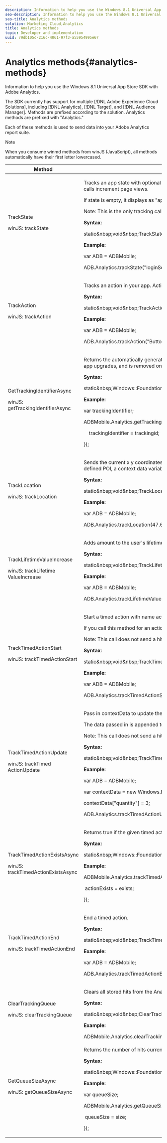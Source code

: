 ```yaml
---
description: Information to help you use the Windows 8.1 Universal App Store SDK with Adobe Analytics.
seo-description: Information to help you use the Windows 8.1 Universal App Store SDK with Adobe Analytics.
seo-title: Analytics methods
solution: Marketing Cloud,Analytics
title: Analytics methods
topic: Developer and implementation
uuid: 79db105c-216c-4061-97f3-a55954995e67
---
```


# Analytics methods{#analytics-methods}

Information to help you use the Windows 8.1 Universal App Store SDK with Adobe Analytics.

The SDK currently has support for multiple [!DNL Adobe Experience Cloud Solutions], including [!DNL Analytics], [!DNL Target], and [!DNL Audience Manager]. Methods are prefixed according to the solution. Analytics methods are prefixed with "Analytics."

Each of these methods is used to send data into your Adobe Analytics report suite.

>[!NOTE]
>
>When you consume winmd methods from winJS (JavaScript), all methods automatically have their first letter lowercased.

<table id="table_164CA94BE9BD44E59F60389A6D148DF0"> 
 <thead> 
  <tr> 
   <th colname="col1" class="entry"> Method </th> 
   <th colname="col2" class="entry"> Description </th> 
  </tr> 
 </thead>
 <tbody> 
  <tr> 
   <td colname="col1"> TrackState <p>winJS: trackState </p> </td> 
   <td colname="col2"> <p>Tracks an app state with optional context data. States are the views that are available in your app, such as "home dashboard", "app settings", "cart", and so on. These states are similar to pages on a website, and <span class="codeph"> TrackState </span> calls increment page views. </p> <p>If <span class="codeph"> state </span> is empty, it displays as "app name app version (build)" in reports. If you see this value in reports, make sure you are setting <span class="codeph"> state </span> in each <span class="codeph"> TrackState </span> call. </p> <p>Note:  This is the only tracking call that increments page views. </p> <p> <b>Syntax:</b> </p> 
    <codeblock class="syntax csharp">
      static&amp;nbsp;void&amp;nbsp;TrackState(Platform::String&amp;nbsp;^state,&amp;nbsp;Windows::Foundation::Collections::IMap&lt;Platform::String^,&amp;nbsp;Platform::Object^&gt;&amp;nbsp;^contextData); 
    </codeblock> <p> <b>Example:</b> </p> 
    <codeblock class="syntax javascript">
      var&nbsp;ADB&nbsp;=&nbsp;ADBMobile; 
     
ADB.Analytics.trackState("loginScreen",&nbsp;null); 
    </codeblock> </td> 
  </tr> 
  <tr> 
   <td colname="col1"> TrackAction <p>winJS: trackAction </p> </td> 
   <td colname="col2"> <p>Tracks an action in your app. Actions are the things that happen in your app that you want to measure, such as "logons", "banner taps", "feed subscriptions", and other metrics. </p> <p> <b>Syntax:</b> </p> 
    <codeblock class="syntax csharp">
      static&amp;nbsp;void&amp;nbsp;TrackAction(Platform::String&amp;nbsp;^action,&amp;nbsp;Windows::Foundation::Collections::IMap&lt;Platform::String^,&amp;nbsp;Platform::Object^&gt;&amp;nbsp;^contextData);&amp;nbsp;&amp;nbsp;&amp;nbsp; 
    </codeblock> <p> <b>Example:</b> </p> 
    <codeblock class="syntax javascript">
      var&nbsp;ADB&nbsp;=&nbsp;ADBMobile; 
     
ADB.Analytics.trackAction("Button&nbsp;Click",&nbsp;null); 
    </codeblock> </td> 
  </tr> 
  <tr> 
   <td colname="col1"> GetTrackingIdentifierAsync <p>winJS: getTrackingIdentifierAsync </p> </td> 
   <td colname="col2"> <p>Returns the automatically generated visitor identifier for Analytics. This is an app-specific unique visitor id that is generated on initial launch and then stored and used from that point forward. This ID is preserved between app upgrades, and is removed on uninstall. </p> <p> <b>Syntax:</b> </p> 
    <codeblock class="syntax csharp">
      static&amp;nbsp;Windows::Foundation::IAsyncOperation&lt;Platform::String^&gt;&amp;nbsp;^GetTrackingIdentifierAsync(); 
    </codeblock> <p> <b>Example:</b> </p> 
    <codeblock class="syntax javascript">
      var&nbsp;trackingIdentifier; 
     
ADBMobile.Analytics.getTrackingIdentifierAsync().then(function&nbsp;(trackingid)&nbsp;{ 
     
&nbsp;&nbsp;&nbsp;&nbsp;trackingIdentifier&nbsp;=&nbsp;trackingid; 
     
}); 
    </codeblock> </td> 
  </tr> 
  <tr> 
   <td colname="col1"> TrackLocation <p>winJS: trackLocation </p> </td> 
   <td colname="col2"> <p>Sends the current x y coordinates. Also uses points of interest defined in the <span class="codeph"> ADBMobileConfig.json </span> file to determine if the location provided as a parameter is within any of your POI. If the current coordinates are within a defined POI, a context data variable is populated and sent with the <span class="codeph"> trackLocation </span> call. </p> <p> <b>Syntax:</b> </p> 
    <codeblock class="syntax csharp">
      static&amp;nbsp;void&amp;nbsp;TrackLocation(double&amp;nbsp;lat,&amp;nbsp;double&amp;nbsp;lon,&amp;nbsp;double&amp;nbsp;accuracy,&amp;nbsp;Windows::Foundation::Collections::IMap&lt;Platform::String^,&amp;nbsp;Platform::Object^&gt;&amp;nbsp;^contextData); 
    </codeblock> <p> <b>Example:</b> </p> 
    <codeblock class="syntax javascript">
      var&nbsp;ADB&nbsp;=&nbsp;ADBMobile; 
     
ADB.Analytics.trackLocation(47.60621,&nbsp;-122.33207,&nbsp;null); 
    </codeblock> </td> 
  </tr> 
  <tr> 
   <td colname="col1"> TrackLifetime​ValueIncrease <p>winJS: trackLifetime​ValueIncrease </p> </td> 
   <td colname="col2"> <p> Adds <span class="codeph"> amount </span> to the user's lifetime value. </p> <p> <b>Syntax:</b> </p> 
    <codeblock class="syntax csharp">
      static&amp;nbsp;void&amp;nbsp;TrackLifetimeValueIncrease(float&amp;nbsp;amount,&amp;nbsp;Windows::Foundation::Collections::IMap&lt;Platform::String^,&amp;nbsp;Platform::Object^&gt;&amp;nbsp;^contextData); 
    </codeblock> <p> <b>Example:</b> </p> 
    <codeblock class="syntax javascript">
      var&nbsp;ADB&nbsp;=&nbsp;ADBMobile; 
     
ADB.Analytics.trackLifetimeValueIncrease(10,&nbsp;null); 
    </codeblock> </td> 
  </tr> 
  <tr> 
   <td colname="col1"> TrackTimed​ActionStart <p>winJS: trackTimed​ActionStart </p> </td> 
   <td colname="col2"> <p>Start a timed action with name <span class="codeph"> action </span>. </p> <p> If you call this method for an action that has already started, the previous timed action is overwritten. </p> <p>Note:  This call does not send a hit. </p> <p> <b>Syntax:</b> </p> 
    <codeblock class="syntax csharp">
      static&amp;nbsp;void&amp;nbsp;TrackTimedActionStart(Platform::String&amp;nbsp;^action,&amp;nbsp;Windows::Foundation::Collections::IMap&lt;Platform::String^,&amp;nbsp;Platform::Object^&gt;&amp;nbsp;^contextData); 
    </codeblock> <p> <b>Example:</b> </p> 
    <codeblock class="syntax javascript">
      var&nbsp;ADB&nbsp;=&nbsp;ADBMobile; 
     
ADB.Analytics.trackTimedActionStart("cartToCheckout",&nbsp;null); 
    </codeblock> </td> 
  </tr> 
  <tr> 
   <td colname="col1"> TrackTimed​ActionUpdate <p>winJS: trackTimed​ActionUpdate </p> </td> 
   <td colname="col2"> <p> Pass in <span class="codeph"> contextData </span> to update the context data associated with the given <span class="codeph"> action </span>. </p> <p>The <span class="codeph"> data </span> passed in is appended to the existing data for the given action, and overwrites the data if the same key is already defined for <span class="codeph"> action </span> . </p> <p>Note:  This call does not send a hit. </p> <p> <b>Syntax:</b> </p> 
    <codeblock class="syntax csharp">
      static&amp;nbsp;void&amp;nbsp;TrackTimedActionUpdate(Platform::String&amp;nbsp;^action,&amp;nbsp;Windows::Foundation::Collections::IMap&lt;Platform::String^,&amp;nbsp;Platform::Object^&gt;&amp;nbsp;^contextData); 
    </codeblock> <p> <b>Example:</b> </p> 
    <codeblock class="syntax javascript">
      var&nbsp;ADB&nbsp;=&nbsp;ADBMobile; 
     
var&nbsp;contextData&nbsp;=&nbsp;new&nbsp;Windows.Foundation.Collections.PropertySet(); 
     
contextData["quantity"]&nbsp;=&nbsp;3; 
     
ADB.Analytics.trackTimedActionUpdate("cartToCheckout",&nbsp;contextData); 
    </codeblock> </td> 
  </tr> 
  <tr> 
   <td colname="col1"> TrackTimedActionExistsAsync <p>winJS: trackTimedActionExistsAsync </p> </td> 
   <td colname="col2"> <p>Returns true if the given timed action exists, and false if it does not. </p> <p> <b>Syntax:</b> </p> 
    <codeblock class="syntax csharp">
      static&amp;nbsp;Windows::Foundation::IAsyncOperation&lt;bool&gt;&amp;nbsp;^TrackTimedActionExistsAsync(Platform::String&amp;nbsp;^action); 
    </codeblock> <p> <b>Example:</b> </p> 
    <codeblock class="syntax javascript">
      ADBMobile.Analytics.trackTimedActionExistsAsync("signUp").then(function&nbsp;(exists)&nbsp;{ 
     
&nbsp;actionExists&nbsp;=&nbsp;exists; 
     
}); 
    </codeblock> </td> 
  </tr> 
  <tr> 
   <td colname="col1"> TrackTimed​ActionEnd <p>winJS: trackTimed​ActionEnd </p> </td> 
   <td colname="col2"> <p> End a timed action. </p> 
    <!--<p>If you provide <codeph>block</codeph>, you will have access to the final time values and be able to manipulate <codeph>data</codeph> prior to sending the final hit. </p> <note>If you provide <codeph>block</codeph>, you must return true to send a hit. Passing in <codeph>null</codeph> for <codeph>block</codeph> sends the final hit. </note>--> <p> <b>Syntax:</b> </p> 
    <codeblock class="syntax csharp">
      static&amp;nbsp;void&amp;nbsp;TrackTimedActionEnd(Platform::String&amp;nbsp;^action); 
    </codeblock> <p> <b>Example:</b> </p> 
    <codeblock class="syntax javascript">
      var&nbsp;ADB&nbsp;=&nbsp;ADBMobile; 
     
ADB.Analytics.trackTimedActionEnd("cartToCheckout"); 
    </codeblock> </td> 
  </tr> 
  <tr> 
   <td colname="col1"> ClearTrackingQueue <p>winJS: clearTrackingQueue </p> </td> 
   <td colname="col2"> <p>Clears all stored hits from the Analytics tracking queue. </p> <p> <b>Syntax:</b> </p> 
    <codeblock class="syntax csharp">
      static&amp;nbsp;void&amp;nbsp;ClearTrackingQueue(); 
    </codeblock> <p> <b>Example:</b> </p> 
    <codeblock class="syntax javascript">
      ADBMobile.Analytics.clearTrackingQueue(); 
    </codeblock> </td> 
  </tr> 
  <tr> 
   <td colname="col1"> GetQueueSizeAsync <p>winJS: getQueueSizeAsync </p> </td> 
   <td colname="col2"> <p>Returns the number of hits currently stored in the Analytics queue. </p> <p> <b>Syntax:</b> </p> 
    <codeblock class="syntax csharp">
      static&amp;nbsp;Windows::Foundation::IAsyncOperation&lt;int&gt;&amp;nbsp;^GetQueueSizeAsync(); 
    </codeblock> <p> <b>Example:</b> </p> 
    <codeblock class="syntax javascript">
      var&nbsp;queueSize; 
     
ADBMobile.Analytics.getQueueSizeAsync().then(function&nbsp;(size)&nbsp;{ 
     
&nbsp;queueSize&nbsp;=&nbsp;size; 
     
}); 
    </codeblock> </td> 
  </tr> 
 </tbody> 
</table>

